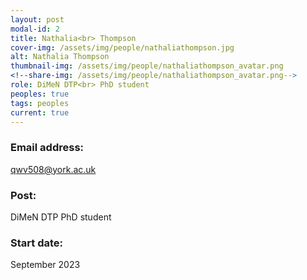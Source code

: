 ```yaml
---
layout: post
modal-id: 2
title: Nathalia<br> Thompson
cover-img: /assets/img/people/nathaliathompson.jpg
alt: Nathalia Thompson
thumbnail-img: /assets/img/people/nathaliathompson_avatar.png
<!--share-img: /assets/img/people/nathaliathompson_avatar.png-->
role: DiMeN DTP<br> PhD student
peoples: true
tags: peoples
current: true
---
```


### Email address: 

qwv508@york.ac.uk

### Post: 

DiMeN DTP PhD student

### Start date: 

September 2023   
